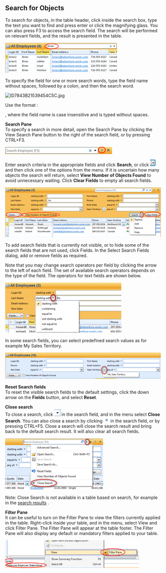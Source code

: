 ## Search for Objects

To search for objects, in the table header, click inside the search box, type the text you want to find and press enter or click the magnifying glass. You can also press F3 to access the search field. The search will be performed on relevant fields, and the result is presented in the table.

![IDB64243C240D34C22.IDA61E351D9093402D.png](media/IDB64243C240D34C22.IDA61E351D9093402D.png)

To specify the field for one or more search words, type the field name without spaces, followed by a colon, and then the search word.

![ID7843B21539454C5C.jpg](media/ID7843B21539454C5C.jpg)

Use the format <span style="FONT-STYLE: italic"><field name>:<search word>, where the field name is case insensitive and is typed without spaces.

**Search Pane**  
To specify a search in more detail, open the Search Pane by clicking the View Search Pane button to the right of the search field, or by pressing CTRL+F3\.

![IDB64243C240D34C22.IDD2727CE32ED64017.png](media/IDB64243C240D34C22.IDD2727CE32ED64017.png)

Enter search criteria in the appropriate fields and click **Search**, or click ![IDB64243C240D34C22.IDA4A7DA2AA4F74EA1.png](media/IDB64243C240D34C22.IDA4A7DA2AA4F74EA1.png) and then click one of the options from the menu. If it is uncertain how many objects the search will return, select **View Number of Objects Found** to avoid unnecessary waiting. Click **Clear Fields** to empty all search fields.

![ID4EDD2D25FCED490A.png](media/ID4EDD2D25FCED490A.png)

To add search fields that is currently not visible, or to hide some of the search fields that are not used, click Fields. In the Select Search Fields dialog, add or remove fields as required.

Note that you may change search operators per field by clicking the arrow to the left of each field. The set of available search operators depends on the type of the field. The operators for text fields are shown below.

![IDB64243C240D34C22.ID58B40FFA48D049ED.png](media/IDB64243C240D34C22.ID58B40FFA48D049ED.png)

In some search fields, you can select predefined search values as for example My Sales Territory.

![IDB64243C240D34C22.ID02932E49CDBE4B83.png](media/IDB64243C240D34C22.ID02932E49CDBE4B83.png)

**Reset Search fields**  
To reset the visible search fields to the default settings, click the down arrow on the **Fields** button, and select **Reset**.

**Close search**  
To close a search, click ![IDB64243C240D34C22.IDCE46C73FABA04DB6.png](media/IDB64243C240D34C22.IDCE46C73FABA04DB6.png) in the search field, and in the menu select **Close Search**. You can also close a search by clicking ![IDB64243C240D34C22.IDAC028277B4364B40.png](media/IDB64243C240D34C22.IDAC028277B4364B40.png) in the search field, or by pressing CTRL+F5\. Close a search will close the search result and bring back to the default search result. It will also clear all search fields.

![IDB64243C240D34C22.ID6EFA89498076495E.png](media/IDB64243C240D34C22.ID6EFA89498076495E.png)

Note: Close Search is not available in a table based on search, for example in the [search results](viewing-search-results.md "Viewing Search Results") .  

**Filter Pane**  
It can be useful to turn on the Filter Pane to view the filters currently applied in the table. Right-click inside your table, and in the menu, select View and click Filter Pane. The Filter Pane will appear at the table footer. The Filter Pane will also display any default or mandatory filters applied to your table.

![IDB64243C240D34C22.IDE81A65E7975E4DD5.png](media/IDB64243C240D34C22.IDE81A65E7975E4DD5.png)